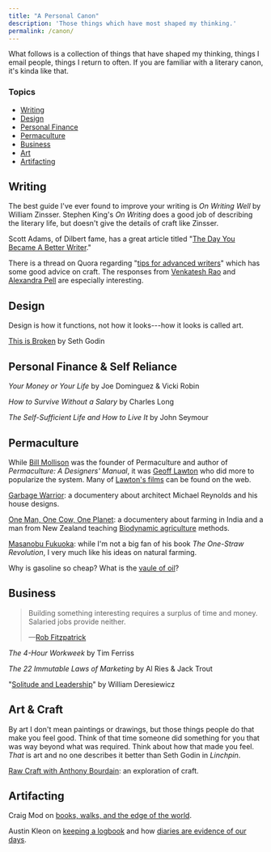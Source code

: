 ```yaml
---
title: "A Personal Canon"
description: 'Those things which have most shaped my thinking.'
permalink: /canon/
---
```


What follows is a collection of things that have shaped my thinking, things I email people, things I return to often. If you are familiar with a literary canon, it's kinda like that.

<div class="row">

  <div class="canon-contents">
    <h3>Topics</h3>
    <ul>
      <li><a href="#writing">Writing</a></li>
      <li><a href="#design">Design</a></li>
      <li><a href="#personal-finance--self-reliance">Personal Finance</a></li>
      <li><a href="#permaculture">Permaculture</a></li>
      <li><a href="#business">Business</a></li>
      <li><a href="#art--craft">Art</a></li>
      <li><a href="#artifacting">Artifacting</a></li>
    </ul>
  </div>

</div>

## Writing

The best guide I've ever found to improve your writing is _On Writing Well_ by William Zinsser. Stephen King's _On Writing_ does a good job of describing the literary life, but doesn't give the details of craft like Zinsser.

Scott Adams, of Dilbert fame, has a great article titled "[The Day You Became A Better Writer](http://dilbertblog.typepad.com/the_dilbert_blog/2007/06/the_day_you_bec.html)."

There is a thread on Quora regarding "[tips for advanced writers](https://www.quora.com/What-are-some-tips-for-advanced-writers-How-do-you-push-your-writing-into-excellency-territory)" which has some good advice on craft. The responses from [Venkatesh Rao](https://www.quora.com/What-are-some-tips-for-advanced-writers-How-do-you-push-your-writing-into-excellency-territory/answer/Venkatesh-Rao) and [Alexandra Pell](https://www.quora.com/What-are-some-tips-for-advanced-writers-How-do-you-push-your-writing-into-excellency-territory/answer/Alexandra-Pell) are especially interesting.

## Design

Design is how it functions, not how it looks---how it looks is called art.

[This is Broken](https://www.ted.com/talks/seth_godin_this_is_broken_1) by Seth Godin

## Personal Finance & Self Reliance

_Your Money or Your Life_ by Joe Dominguez & Vicki Robin

_How to Survive Without a Salary_ by Charles Long

_The Self-Sufficient Life and How to Live It_ by John Seymour

## Permaculture

While [Bill Mollison](https://en.wikipedia.org/wiki/Bill_Mollison) was the founder of Permaculture and author of _Permaculture: A Designers' Manual_, it was [Geoff Lawton](https://en.wikipedia.org/wiki/Geoff_Lawton) who did more to popularize the system. Many of [Lawton's films](https://en.wikipedia.org/wiki/Geoff_Lawton#Films) can be found on the web.

[Garbage Warrior](http://www.garbagewarrior.com/): a documentery about architect Michael Reynolds and his house designs.

[One Man, One Cow, One Planet](https://www.imdb.com/title/tt1201582/): a documentery about farming in India and a man from New Zealand teaching [Biodynamic agriculture](https://en.wikipedia.org/wiki/Biodynamic_agriculture) methods.

[Masanobu Fukuoka](https://en.wikipedia.org/wiki/Masanobu_Fukuoka): while I'm not a big fan of his book _The One-Straw Revolution_, I very much like his ideas on natural farming.

Why is gasoline so cheap? What is the [vaule of oil](https://www.youtube.com/watch?v=0agWKj966Ho)?

## Business

<blockquote>
  <p>Building something interesting requires a surplus of time and money. Salaried jobs provide neither.</p>
  <p class="cite">—<a href="http://thestartuptoolkit.com/blog/2012/12/how-to-screw-up-your-life-by-getting-promoted/">Rob Fitzpatrick</a></p>
</blockquote>

_The 4-Hour Workweek_ by Tim Ferriss

_The 22 Immutable Laws of Marketing_ by Al Ries & Jack Trout

"[Solitude and Leadership](https://theamericanscholar.org/solitude-and-leadership/)" by William Deresiewicz

## Art & Craft

By art I don't mean paintings or drawings, but those things people do that make you feel good. Think of that time someone did something for you that was way beyond what was required. Think about how that made you feel. _That_ is art and no one describes it better than Seth Godin in _Linchpin_.

[Raw Craft with Anthony Bourdain](https://www.youtube.com/playlist?list=PLdg0QhLNc29XuXmmv5Vu__bfNUeZI76ve): an exploration of craft.

## Artifacting

Craig Mod on [books, walks, and the edge of the world](https://medium.com/@craigmod/books-experiences-and-the-edges-of-our-world-4e18d1fb8e58).

Austin Kleon on [keeping a logbook](https://austinkleon.com/2010/01/31/logbook/) and how [diaries are evidence of our days](https://austinkleon.com/2017/11/29/evidence/).
